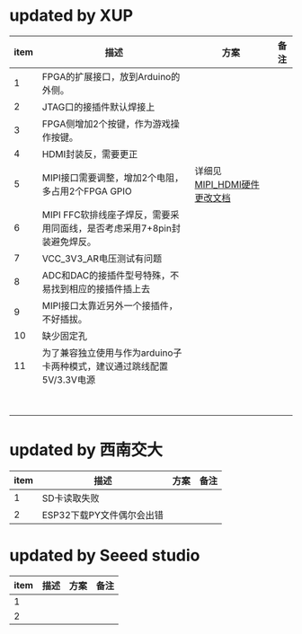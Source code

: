 # updated by XUP
| item | 描述 | 方案 |   备注   |
| ---- | ---- | ---- | ---- |
|   1  |  FPGA的扩展接口，放到Arduino的外侧。    |      |      |
|   2  | JTAG口的接插件默认焊接上 |      |      |
|   3  | FPGA侧增加2个按键，作为游戏操作按键。 |      |      |
|   4  | HDMI封装反，需要更正 |      |      |
|   5  | MIPI接口需要调整，增加2个电阻，多占用2个FPGA GPIO | 详细见[MIPI_HDMI硬件更改文档](./issues_doc/mipi_hdmi.md) |      |
|   6  | MIPI FFC软排线座子焊反，需要采用同面线，是否考虑采用7+8pin封装避免焊反。 |      |      |
|   7  | VCC_3V3_AR电压测试有问题 |      |      |
|   8  | ADC和DAC的接插件型号特殊，不易找到相应的接插件插上去 |      |      |
|   9  | MIPI接口太靠近另外一个接插件，不好插拔。 |      |      |
|  10  | 缺少固定孔 |      |      |
| 11 | 为了兼容独立使用与作为arduino子卡两种模式，建议通过跳线配置5V/3.3V电源 |      |      |
|      |      |      |      |
|      |      |      |      |
|      |      |      |      |
|      |      |      |      |
|      |      |      |      |
|      |      |      |      |
|      |      |      |      |
|      |      |      |      |




# updated by 西南交大
| item | 描述 | 方案 |   备注   |
| ---- | ---- | ---- | ---- |
|   1  |  SD卡读取失败  |      |      |
|   2  | ESP32下载PY文件偶尔会出错 |      |      |




# updated by Seeed studio
| item | 描述 | 方案 |   备注   |
| ---- | ---- | ---- | ---- |
| 1    |      |      |      |
| 2    |      |      |      |